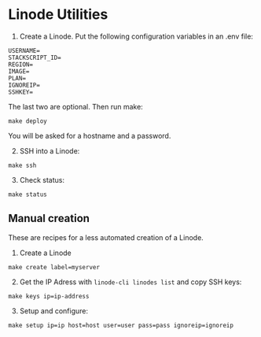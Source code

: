 # Linode Utilities

1. Create a Linode. Put the following configuration variables in an .env file:
```
USERNAME=
STACKSCRIPT_ID=
REGION=
IMAGE=
PLAN=
IGNOREIP=
SSHKEY=
```
The last two are optional. Then run make:
```
make deploy
```
You will be asked for a hostname and a password.

2. SSH into a Linode:
```
make ssh
```

3. Check status:
```
make status
```

## Manual creation

These are recipes for a less automated creation of a Linode.

1. Create a Linode
```
make create label=myserver
```

2. Get the IP Adress with `linode-cli linodes list` and copy SSH keys:
```
make keys ip=ip-address
```

3. Setup and configure:
```
make setup ip=ip host=host user=user pass=pass ignoreip=ignoreip
```
